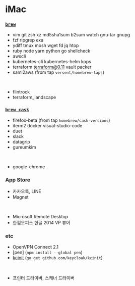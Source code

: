 iMac
========

### [`brew`]
- vim git zsh xz md5sha1sum b2sum watch gnu-tar gnupg
- fzf ripgrep exa
- ydiff tmux mosh wget fd jq htop
- ruby node yarn python go shellcheck
- awscli
- kubernetes-cli kubernetes-helm kops
- terraform terraform@0.11 vault packer
- saml2aws (from tap `versent/homebrew-taps`)

&nbsp;

- flintrock
- terraform_landscape

### [`brew cask`]
- firefox-beta (from tap `homebrew/cask-versions`)
- iterm2 docker visual-studio-code
- duet
- slack
- datagrip
- gureumkim

&nbsp;

- google-chrome

### App Store
- 카카오톡, LINE
- Magnet

&nbsp;

- Microsoft Remote Desktop
- 한컴오피스 한글 2014 VP 뷰어

### etc
- OpenVPN Connect 2.1
- [pen] (`npm install --global pen`)
- [kcinit] (`go get github.com/keycloak/kcinit`)

&nbsp;

- 프린터 드라이버, 스캐너 드라이버

[`brew`]: http://brew.sh
[`brew cask`]: https://caskroom.github.io/
[kcinit]: https://github.com/keycloak/kcinit
